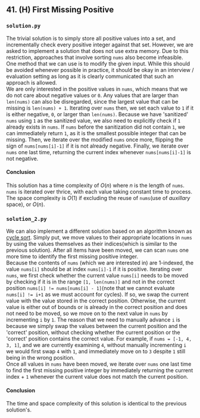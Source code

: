 ## 41. (H) First Missing Positive

### `solution.py`
The trivial solution is to simply store all positive values into a set, and incrementally check every positive integer against that set. However, we are asked to implement a solution that does not use extra memory. Due to this restriction, approaches that involve sorting `nums` also become infeasible.  
One method that we can use is to modify the given input. While this should be avoided whenever possible in practice, it should be okay in an interview / evaluation setting as long as it is clearly communicated that such an approach is allowed.  
We are only interested in the positive values in `nums`, which means that we do not care about negative values or `0`. Any values that are larger than `len(nums)` can also be disregarded, since the largest value that can be missing is `len(nums) + 1`. Iterating over `nums` then, we set each value to `1` if it is either negative, `0`, or larger than `len(nums)`. Because we have 'sanitized' `nums` using `1` as the sanitized value, we also need to explicitly check if `1` already exists in `nums`. If `nums` before the sanitization did not contain `1`, we can immediately return `1`, as it is the smallest possible integer that can be missing. Then, we iterate over the modified `nums` once more, flipping the sign of `nums[nums[i]-1]` if it is not already negative. Finally, we iterate over `nums` one last time, returning the current index whenever `nums[nums[i]-1]` is not negative.  

#### Conclusion
This solution has a time complexity of $O(n)$ where $n$ is the length of `nums`. `nums` is iterated over thrice, with each value taking constant time to process. The space complexity is $O(1)$ if excluding the reuse of `nums`(use of *auxillary* space), or $O(n)$.  
  
  
### `solution_2.py`
We can also implement a different solution based on an algorithm known as [cycle sort](https://en.wikipedia.org/wiki/Cycle_sort). Simply put, we move values to their appropriate locations in `nums` by using the values themselves as their indices(which is similar to the previous solution). After all items have been moved, we can scan `nums` one more time to identify the first missing positive integer.  
Because the contents of `nums` (which we are interested in) are 1-indexed, the value `nums[i]` should be at index `nums[i]-1` if it is positive. Iterating over `nums`, we first check whether the current value `nums[i]` needs to be moved by checking if it is in the range `[1, len(nums)]` and not in the correct position `nums[i] != nums[nums[i] - 1]`(note that we cannot evaluate `nums[i] != i+1` as we must account for cycles). If so, we swap the current value with the value stored in the correct position. Otherwise, the current value is either out of bounds or is already in the correct position and does not need to be moved, so we move on to the next value in `nums` by incrementing `i` by `1`. The reason that we need to manually advance `i` is because we simply swap the values between the current position and the 'correct' position, without checking whether the current position or the 'correct' position contains the correct value. For example, if `nums = [-1, 4, 3, 1]`, and we are currently examining `4`, without manually incrementing `i` we would first swap `4` with `1`, and immediately move on to `3` despite `1` still being in the wrong position.  
Once all values in `nums` have been moved, we iterate over `nums` one last time to find the first missing positive integer by immediately returning the current index + `1` whenever the current value does not match the current position.  

#### Conclusion
The time and space complexity of this solution is identical to the previous solution's.  